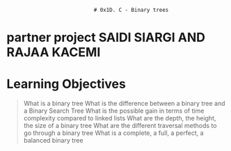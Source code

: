                                 # 0x1D. C - Binary trees
# partner project SAIDI SIARGI AND RAJAA KACEMI

# Learning Objectives
>What is a binary tree
What is the difference between a binary tree and a Binary Search Tree
What is the possible gain in terms of time complexity compared to linked lists
What are the depth, the height, the size of a binary tree
What are the different traversal methods to go through a binary tree
What is a complete, a full, a perfect, a balanced binary tree

